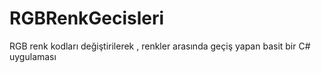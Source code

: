 # RGBRenkGecisleri
RGB renk kodları değiştirilerek , renkler arasında geçiş yapan basit bir C# uygulaması

